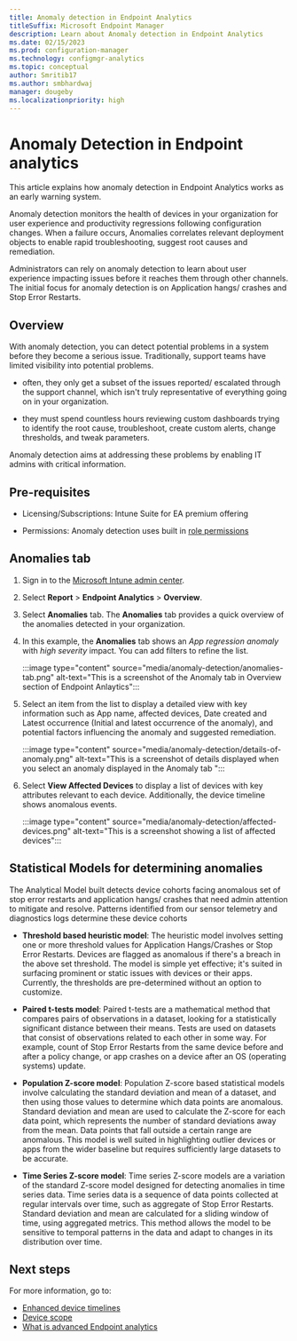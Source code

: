```yaml
---
title: Anomaly detection in Endpoint Analytics
titleSuffix: Microsoft Endpoint Manager
description: Learn about Anomaly detection in Endpoint Analytics
ms.date: 02/15/2023
ms.prod: configuration-manager
ms.technology: configmgr-analytics
ms.topic: conceptual
author: Smritib17
ms.author: smbhardwaj
manager: dougeby
ms.localizationpriority: high
---
```


# Anomaly Detection in Endpoint analytics

This article explains how anomaly detection in Endpoint Analytics works as an early warning system.

Anomaly detection monitors the health of devices in your organization for user experience and productivity regressions following configuration changes. When a failure occurs, Anomalies correlates relevant deployment objects to enable rapid troubleshooting, suggest root causes and remediation.

Administrators can rely on anomaly detection to learn about user experience impacting issues before it reaches them through other channels. The initial focus for anomaly detection is on Application hangs/ crashes and Stop Error Restarts.

## Overview

With anomaly detection, you can detect potential problems in a system before they become a serious issue. Traditionally, support teams have limited visibility into potential problems.  

- often, they only get a subset of the issues reported/ escalated through the support channel, which isn't truly representative of everything going on in your organization.  

- they must spend countless hours reviewing custom dashboards trying to identify the root cause, troubleshoot, create custom alerts, change thresholds, and tweak parameters.  

Anomaly detection aims at addressing these problems by enabling IT admins with critical information.

## Pre-requisites

- Licensing/Subscriptions: Intune Suite for EA premium offering

- Permissions: Anomaly detection uses built in [role permissions](overview.md#built-in-role-permissions)  

## Anomalies tab

1. Sign in to the [Microsoft Intune admin center](https://go.microsoft.com/fwlink/?linkid=2109431).
2. Select **Report** > **Endpoint Analytics** > **Overview**.
3. Select **Anomalies** tab. The **Anomalies** tab provides a quick overview of the anomalies detected in your organization.
4. In this example, the **Anomalies** tab shows an *App regression anomaly* with *high severity* impact. You can add filters to refine the list. 

   :::image type="content" source="media/anomaly-detection/anomalies-tab.png" alt-text="This is a screenshot of the Anomaly tab in Overview section of Endpoint Anlaytics":::

5. Select an item from the list to display a detailed view with key information such as App name, affected devices, Date created and Latest occurrence (Initial and latest occurrence of the anomaly), and potential factors influencing the anomaly and suggested remediation.

   :::image type="content" source="media/anomaly-detection/details-of-anomaly.png" alt-text="This is a screenshot of details displayed when you select an anomaly displayed in the Anomaly tab ":::

6. Select **View Affected Devices** to display a list of devices with key attributes relevant to each device. Additionally, the device timeline shows anomalous events.   

   :::image type="content" source="media/anomaly-detection/affected-devices.png" alt-text="This is a screenshot showing a list of affected devices":::

## Statistical Models for determining anomalies

The Analytical Model built detects device cohorts facing anomalous set of stop error restarts and application hangs/ crashes that need admin attention to mitigate and resolve. Patterns identified from our sensor telemetry and diagnostics logs determine these device cohorts

- **Threshold based heuristic model**: The heuristic model involves setting one or more threshold values for Application Hangs/Crashes or Stop Error Restarts. Devices are flagged as anomalous if there's a breach in the above set threshold. The model is simple yet effective; it's suited in surfacing prominent or static issues with devices or their apps. Currently, the thresholds are pre-determined without an option to customize.  

- **Paired t-tests model**: Paired t-tests are a mathematical method that compares pairs of observations in a dataset, looking for a statistically significant distance between their means. Tests are used on datasets that consist of observations related to each other in some way. For example, count of Stop Error Restarts from the same device before and after a policy change, or app crashes on a device after an OS (operating systems) update.  

- **Population Z-score model**: Population Z-score based statistical models involve calculating the standard deviation and mean of a dataset, and then using those values to determine which data points are anomalous. 
Standard deviation and mean are used to calculate the Z-score for each data point, which represents the number of standard deviations away from the mean. Data points that fall outside a certain range are anomalous. This model is well suited in highlighting outlier devices or apps from the wider baseline but requires sufficiently large datasets to be accurate. 

- **Time Series Z-score model**: Time series Z-score models are a variation of the standard Z-score model designed for detecting anomalies in time series data. Time series data is a sequence of data points collected at regular intervals over time, such as aggregate of Stop Error Restarts. 
Standard deviation and mean are calculated for a sliding window of time, using aggregated metrics. This method allows the model to be sensitive to temporal patterns in the data and adapt to changes in its distribution over time.

## Next steps 

For more information, go to:

- [Enhanced device timelines](enhanced-device-timelines.md)
- [Device scope](device-scope.md)
- [What is advanced Endpoint analytics](advanced-endpoint-analytics.md)  

